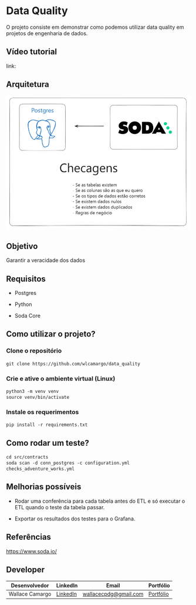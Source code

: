 # Data Quality
O projeto consiste em demonstrar como podemos utilizar data quality em projetos de engenharia de dados.

## Vídeo tutorial
link: 

## Arquitetura
![image](assets/architecture-data-quality.png)

## Objetivo
Garantir a veracidade dos dados

## Requisitos
- Postgres

- Python

- Soda Core

## Como utilizar o projeto?
### Clone o repositório
```
git clone https://github.com/wlcamargo/data_quality
```

### Crie e ative o ambiente virtual (Linux)
```
python3 -m venv venv
source venv/bin/activate
```

### Instale os requerimentos
```
pip install -r requirements.txt
```

## Como rodar um teste?
```
cd src/contracts
soda scan -d conn_postgres -c configuration.yml checks_adventure_works.yml 
```

## Melhorias possíveis
* Rodar uma conferência para cada tabela antes do ETL e só executar o ETL quando o teste da tabela passar.

* Exportar os resultados dos testes para o Grafana.

## Referências
https://www.soda.io/

## Developer
| Desenvolvedor      | LinkedIn                                   | Email                        | Portfólio                              |
|--------------------|--------------------------------------------|------------------------------|----------------------------------------|
| Wallace Camargo    | [LinkedIn](https://www.linkedin.com/in/wallace-camargo-35b615171/) | wallacecpdg@gmail.com        | [Portfólio](https://wlcamargo.github.io/)   |
